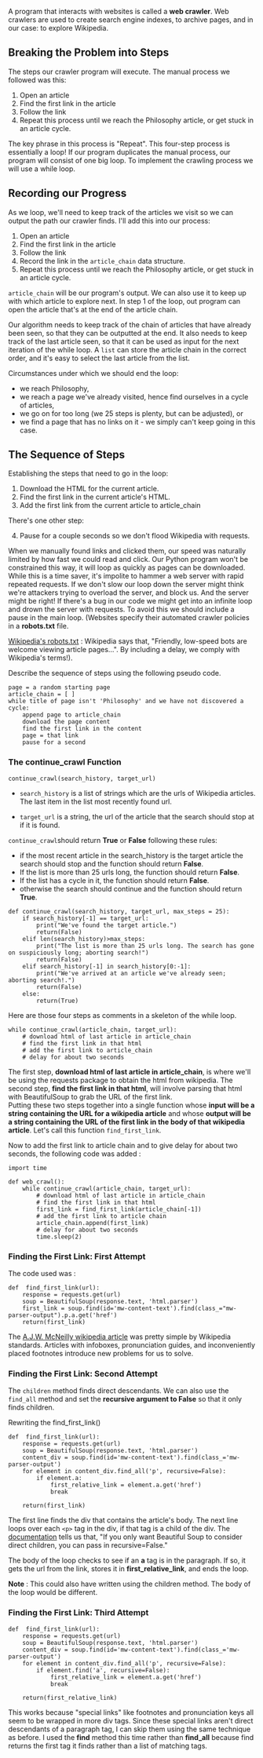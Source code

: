 A program that interacts with websites is called a __web crawler__. Web crawlers are used to create search engine indexes, to archive pages, and in our case: to explore Wikipedia. 

## Breaking the Problem into Steps
The steps our crawler program will execute. The manual process we followed was this:

1. Open an article
2. Find the first link in the article
3. Follow the link
4. Repeat this process until we reach the Philosophy article, or get stuck in an article cycle.

The key phrase in this process is "Repeat". This four-step process is essentially a loop! If our program duplicates the manual process, our program will consist of one big loop. To implement the crawling process we will use a while loop.

## Recording our Progress
As we loop, we'll need to keep track of the articles we visit so we can output the path our crawler finds. I'll add this into our process:

1. Open an article
2. Find the first link in the article
3. Follow the link
4. Record the link in the ```article_chain``` data structure.
5. Repeat this process until we reach the Philosophy article, or get stuck in an article cycle.


```article_chain``` will be our program's output. We can also use it to keep up with which article to explore next. In step 1 of the loop, out program can open the article that's at the end of the article chain.  

Our algorithm needs to keep track of the chain of articles that have already been seen, so that they can be outputted at the end. It also needs to keep track of the last article seen, so that it can be used as input for the next iteration of the while loop.
A ```list``` can store the article chain in the correct order, and it's easy to select the last article from the list.


Circumstances under which we should end the loop:

- we reach Philosophy,
- we reach a page we've already visited, hence find ourselves in a cycle of articles,
- we go on for too long (we 25 steps is plenty, but can be adjusted), or
- we find a page that has no links on it - we simply can't keep going in this case.

## The Sequence of Steps
Establishing the steps that need to go in the loop:

1. Download the HTML for the current article.
2. Find the first link in the current article's HTML.
3. Add the first link from the current article to article_chain

There's one other step:

4. Pause for a couple seconds so we don't flood Wikipedia with requests.

When we manually found links and clicked them, our speed was naturally limited by how fast we could read and click. Our Python program won't be constrained this way, it will loop as quickly as pages can be downloaded. While this is a time saver, it's impolite to hammer a web server with rapid repeated requests. If we don't slow our loop down the server might think we're attackers trying to overload the server, and block us. And the server might be right! If there's a bug in our code we might get into an infinite loop and drown the server with requests. To avoid this we should include a pause in the main loop. (Websites specify their automated crawler policies in a __robots.txt__ file.

[Wikipedia's robots.txt](https://en.wikipedia.org/robots.txt) : Wikipedia says that, "Friendly, low-speed bots are welcome viewing article pages…". By including a delay, we comply with Wikipedia's terms!).


Describe the sequence of steps using the following pseudo code.
```
page = a random starting page  
article_chain = [ ]  
while title of page isn't 'Philosophy' and we have not discovered a cycle:  
    append page to article_chain  
    download the page content  
    find the first link in the content  
    page = that link  
    pause for a second  

```

### The continue_crawl Function

```continue_crawl(search_history, target_url)```

- ```search_history``` is a list of strings which are the urls of Wikipedia articles. The last item in the list most recently found url.  

- ```target_url``` is a string, the url of the article that the search should stop at if it is found.

```continue_crawl```should return __True__ or __False__ following these rules:

- if the most recent article in the search_history is the target article the search should stop and the function should return __False__.
- If the list is more than 25 urls long, the function should return __False__.
- If the list has a cycle in it, the function should return __False__.
- otherwise the search should continue and the function should return __True__.

```{py}
def continue_crawl(search_history, target_url, max_steps = 25):
    if search_history[-1] == target_url:
        print("We've found the target article.")
        return(False)
    elif len(search_history)>max_steps:
        print("The list is more than 25 urls long. The search has gone on suspiciously long; aborting search!")
        return(False)
    elif search_history[-1] in search_history[0:-1]:
        print("We've arrived at an article we've already seen; aborting search!.")
        return(False)
    else:
        return(True)

```

Here are those four steps as comments in a skeleton of the while loop.

```
while continue_crawl(article_chain, target_url): 
    # download html of last article in article_chain
    # find the first link in that html
    # add the first link to article_chain
    # delay for about two seconds
```

The first step, __download html of last article in article_chain__, is where we'll be using the requests package to obtain the html from wikipedia. The second step, __find the first link in that html__, will involve parsing that html with BeautifulSoup to grab the URL of the first link.  
Putting these two steps together into a single function whose __input will be a string containing the URL for a wikipedia article__ and whose __output will be a string containing the URL of the first link in the body of that wikipedia article__. Let's call this function ```find_first_link```.

Now to add the first link to article chain and to give delay for about two seconds, the following code was added :

```{py}
import time

def web_crawl():
    while continue_crawl(article_chain, target_url): 
        # download html of last article in article_chain
        # find the first link in that html
        first_link = find_first_link(article_chain[-1])
        # add the first link to article chain
        article_chain.append(first_link)
        # delay for about two seconds
        time.sleep(2)
```

### Finding the First Link: First Attempt
The code used was :

```{py}
def  find_first_link(url):
    response = requests.get(url)
    soup = BeautifulSoup(response.text, 'html.parser')
    first_link = soup.find(id='mw-content-text').find(class_="mw-parser-output").p.a.get('href')
    return(first_link)
```

The [A.J.W. McNeilly wikipedia article](https://en.wikipedia.org/wiki/A.J.W._McNeilly) was pretty simple by Wikipedia standards. Articles with infoboxes, pronunciation guides, and inconveniently placed footnotes introduce new problems for us to solve.

### Finding the First Link: Second Attempt

The ```children``` method finds direct descendants. We can also use the ```find_all``` method and set the __recursive argument to False__ so that it only finds children.

Rewriting the find_first_link()

```{py}
def  find_first_link(url):
    response = requests.get(url)
    soup = BeautifulSoup(response.text, 'html.parser')
    content_div = soup.find(id='mw-content-text').find(class_='mw-parser-output')
    for element in content_div.find_all('p', recursive=False):
        if element.a:
            first_relative_link = element.a.get('href')
            break
            
    return(first_link)
```

The first line finds the div that contains the article's body. The next line loops over each ```<p>``` tag in the div, if that tag is a child of the div. The [documentation](https://www.crummy.com/software/BeautifulSoup/bs4/doc/#recursive) tells us that, "If you only want Beautiful Soup to consider direct children, you can pass in recursive=False."

The body of the loop checks to see if an __a__ tag is in the paragraph. If so, it gets the url from the link, stores it in __first_relative_link__, and ends the loop.

__Note__  : This could also have written using the children method. The body of the loop would be different.

### Finding the First Link: Third Attempt

```{py}
def  find_first_link(url):
    response = requests.get(url)
    soup = BeautifulSoup(response.text, 'html.parser')
    content_div = soup.find(id='mw-content-text').find(class_='mw-parser-output')
    for element in content_div.find_all('p', recursive=False):
        if element.find('a', recursive=False):
            first_relative_link = element.a.get('href')
            break

    return(first_relative_link)
```

This works because "special links" like footnotes and pronunciation keys all seem to be wrapped in more div tags. Since these special links aren't direct descendants of a paragraph tag, I can skip them using the same technique as before. I used the __find__ method this time rather than __find_all__ because find returns the first tag it finds rather than a list of matching tags.











